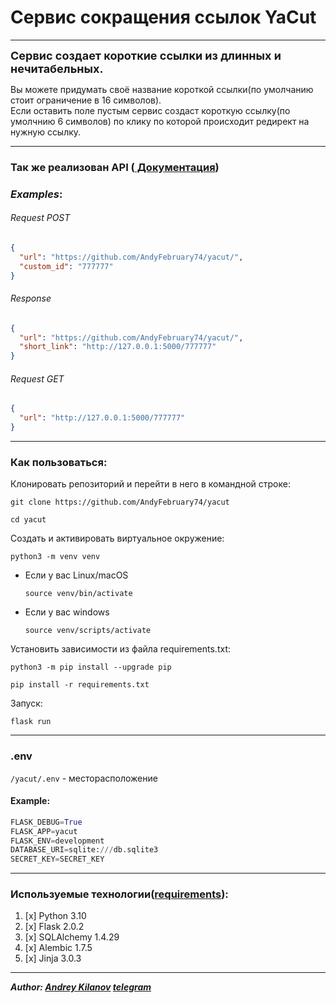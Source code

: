 # Сервис сокращения ссылок  YaCut

---

<span style="font-weight:700; font-size:18px">
Сервис создает короткие ссылки из длинных и нечитабельных.
</span>

Вы можете придумать своё название короткой ссылки(по умолчанию стоит ограничение в 16 символов).  
Если оставить поле пустым сервис создаст короткую ссылку(по умолчнию 6 символов) по клику по которой
происходит редирект на нужную ссылку.  

---

### Так же реализован API ([ Документация](https://github.com/AndyFebruary74/yacut/blob/master/openapi.yml))

### _Examples_:


######  _Request POST_

```json
{
  "url": "https://github.com/AndyFebruary74/yacut/",
  "custom_id": "777777"
}
```
###### *Response*

```json
{
  "url": "https://github.com/AndyFebruary74/yacut/",
  "short_link": "http://127.0.0.1:5000/777777"
}
```
###### *Request GET*

```json
{
  "url": "http://127.0.0.1:5000/777777"
}
```

---

### Как пользоваться:
Клонировать репозиторий и перейти в него в командной строке:

```
git clone https://github.com/AndyFebruary74/yacut
```

```
cd yacut
```

Cоздать и активировать виртуальное окружение:

```
python3 -m venv venv
```

* Если у вас Linux/macOS

    ```
    source venv/bin/activate
    ```

* Если у вас windows

    ```
    source venv/scripts/activate
    ```

Установить зависимости из файла requirements.txt:

```
python3 -m pip install --upgrade pip
```

```
pip install -r requirements.txt
```
Запуск:

```
flask run
```

---

### .env

`/yacut/.env` - месторасположение

#### Example:

```python
FLASK_DEBUG=True
FLASK_APP=yacut
FLASK_ENV=development
DATABASE_URI=sqlite:///db.sqlite3
SECRET_KEY=SECRET_KEY
```

---

### Используемые технологии([requirements](https://github.com/AndyFebruary74/yacut/blob/master/requirements.txt)):
1. [x] Python 3.10
2. [x] Flask 2.0.2
3. [x] SQLAlchemy 1.4.29
4. [x] Alembic 1.7.5
5. [x] Jinja 3.0.3

---

**_Author: [Andrey Kilanov](https://github.com/AndyFebruary74/) [telegram](https://t.me/AndyFebruary)_**